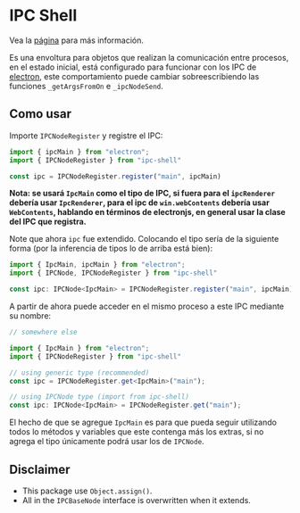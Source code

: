 # IPC Shell

Vea la [página](https://gbenm.github.io/ipc-shell/) para más información.

Es una envoltura para objetos que realizan la comunicación
entre procesos, en el estado inicial, está configurado para
funcionar con los IPC de [electron](https://www.electronjs.org/),
este comportamiento puede cambiar sobreescribiendo las funciones
`_getArgsFromOn` e `_ipcNodeSend`.

## Como usar
Importe `IPCNodeRegister` y registre el IPC:

```typescript
import { ipcMain } from "electron";
import { IPCNodeRegister } from "ipc-shell"

const ipc = IPCNodeRegister.register("main", ipcMain)
```

**Nota: se usará `IpcMain` como el tipo de IPC, si
fuera para el `ipcRenderer` debería usar `IpcRenderer`,
para el ipc de `win.webContents` debería usar `WebContents`,
hablando en términos de electronjs, en general usar
la clase del IPC que registra.**

Note que ahora `ipc` fue extendido. Colocando el tipo sería
de la siguiente forma (por la inferencia de tipos lo de arriba
está bien):

```typescript
import { IpcMain, ipcMain } from "electron";
import { IPCNode, IPCNodeRegister } from "ipc-shell"

const ipc: IPCNode<IpcMain> = IPCNodeRegister.register("main", ipcMain)
```

A partir de ahora puede acceder en el mismo proceso a este
IPC mediante su nombre:

```typescript
// somewhere else

import { IpcMain } from "electron";
import { IPCNodeRegister } from "ipc-shell"

// using generic type (recommended)
const ipc = IPCNodeRegister.get<IpcMain>("main");

// using IPCNode type (import from ipc-shell)
const ipc: IPCNode<IpcMain> = IPCNodeRegister.get("main");
```

El hecho de que se agregue `IpcMain` es para que pueda
seguir utilizando todos lo métodos y variables que este
contenga más los extras, si no agrega el tipo únicamente
podrá usar los de `IPCNode`.

## Disclaimer
- This package use `Object.assign()`.
- All in the `IPCBaseNode` interface is overwritten when it extends.
